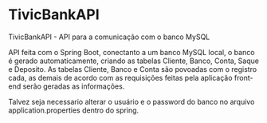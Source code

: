 # TivicBankAPI
TivicBankAPI - API para a comunicação com o banco MySQL

API feita com o Spring Boot, conectanto a um banco MySQL local,
o banco é gerado automaticamente, criando as tabelas Cliente, 
Banco, Conta, Saque e Deposito.
As tabelas Cliente, Banco e Conta são povoadas com o registro
cada, as demais de acordo com as requisições feitas pela 
aplicação front-end serão geradas as informações.

Talvez seja necessario alterar o usuário e o password do
banco no arquivo application.properties dentro do spring.
